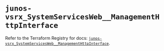 # `junos-vsrx_SystemServicesWeb__ManagementHttpInterface`

Refer to the Terraform Registry for docs: [`junos-vsrx_SystemServicesWeb__ManagementHttpInterface`](https://registry.terraform.io/providers/juniper/junos-vsrx/20.32.106/docs/resources/system_services_web__management_http_interface).
